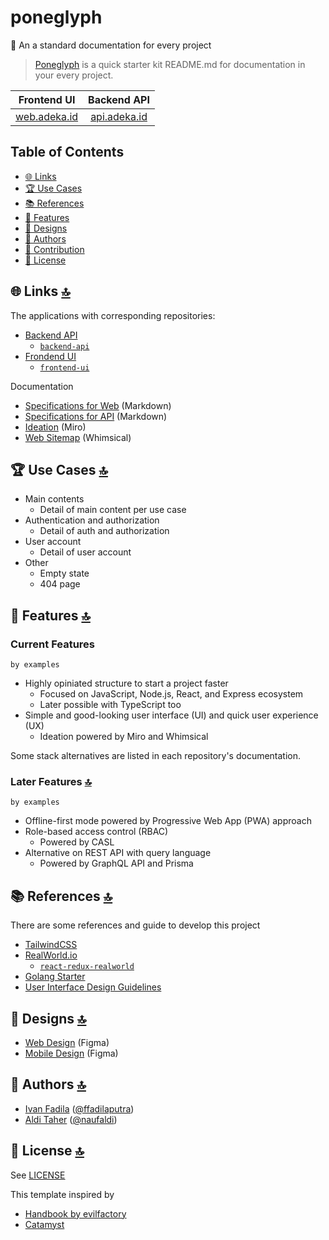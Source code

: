 # poneglyph
🥞 An a standard documentation for every project

> [Poneglyph](#) is a quick starter kit README.md for documentation in your every project.
> 

|                            Frontend UI                          |                              Backend API                             |
| :-----------------------------------------------------------------: | :--------------------------------------------------------------------: |
| [web.adeka.id](#) |        [api.adeka.id](#)        |


## Table of Contents

- [🌐 Links](#-links-)
- [🏆 Use Cases](#-use-cases-)
- [📚 References](#-references-)
- [🧱 Features](#-features-)
- [🎨 Designs](#-designs-)
- [👤 Authors](#-authors-)
- [🤝 Contribution](#-contribution-)
- [📝 License](#license-)

## 🌐 Links [🔝](#table-of-contents)

The applications with corresponding repositories:

- [Backend API](#)
  - [`backend-api`](#)
- [Frondend UI](#)
  - [`frontend-ui`](#)

Documentation
- [Specifications for Web](specifications-web.md) (Markdown)
- [Specifications for API](specifications-api.md) (Markdown)
- [Ideation](#) (Miro)
- [Web Sitemap](#) (Whimsical)

## 🏆 Use Cases [🔝](#table-of-contents)

- Main contents
  - Detail of main content per use case
- Authentication and authorization
  - Detail of auth and authorization
- User account
  - Detail of user account
- Other
  - Empty state
  - 404 page

## 🧱 Features [🔝](#-features-)

### Current Features

```by examples```

- Highly opiniated structure to start a project faster
  - Focused on JavaScript, Node.js, React, and Express ecosystem
  - Later possible with TypeScript too
- Simple and good-looking user interface (UI) and quick user experience (UX)
  - Ideation powered by Miro and Whimsical

Some stack alternatives are listed in each repository's documentation.

### Later Features [🔝](#table-of-contents)

```by examples```

- Offline-first mode powered by Progressive Web App (PWA) approach
- Role-based access control (RBAC)
  - Powered by CASL
- Alternative on REST API with query language
  - Powered by GraphQL API and Prisma

## 📚 References [🔝](#-references-)

There are some references and guide to develop this project

- [TailwindCSS](https://tailwindcss.com/)
- [RealWorld.io](https://github.com/gothinkster/realworld)
  - [`react-redux-realworld`](https://github.com/gothinkster/react-redux-realworld-example-app)
- [Golang Starter](https://github.com/antoniomika/go-starter)
- [User Interface Design Guidelines](https://www.interaction-design.org/literature/article/user-interface-design-guidelines-10-rules-of-thumb)

## 🎨 Designs [🔝](#table-of-contents)

- [Web Design](https://ffadilaputra.space) (Figma)
- [Mobile Design](https://ffadilaputra.space) (Figma)

## 👤 Authors [🔝](#table-of-contents)

- [Ivan Fadila](https://ffadilaputra.space) ([@ffadilaputra](https://github.com/ffadilaputra))
- [Aldi Taher](https://naufaldi.xyz/) ([@naufaldi](https://github.com/naufaldi))

## 📝 License [🔝](#table-of-contents)

See [LICENSE](./LICENSE)

This template inspired by 

- [Handbook by evilfactory](https://github.com/evilfactorylabs/handbook)
- [Catamyst](github.com/catamyst/)


